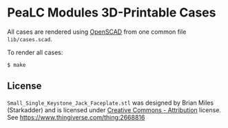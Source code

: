 # PeaLC Modules 3D-Printable Cases

All cases are rendered using [OpenSCAD][openscad] from one common file
`lib/cases.scad`.

To render all cases:
```
$ make
```

## License

`Small_Single_Keystone_Jack_Faceplate.stl` was designed by Brian Miles (Starkadder)
and is licensed under [Creative Commons - Attribution][cc-attribution] license.
See https://www.thingiverse.com/thing:2668816

[cc-attribution]: https://creativecommons.org/licenses/by/3.0/
[openscad]: https://www.openscad.org/
